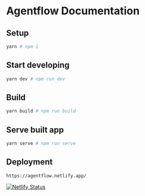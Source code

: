 # Agentflow Documentation

## Setup

```sh
yarn # npm i
```

## Start developing

```sh
yarn dev # npm run dev
```

## Build

```sh
yarn build # npm run build
```

## Serve built app

```sh
yarn serve # npm run serve
```

## Deployment

```
https://agentflow.netlify.app/
```

[![Netlify Status](https://api.netlify.com/api/v1/badges/02063323-5974-4f10-9ee5-7676ad156a6b/deploy-status)](https://app.netlify.com/sites/agentflow/deploys)
